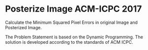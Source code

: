 # Posterize Image ACM-ICPC 2017
Calculate the Minimum Squared Pixel Errors in original Image and Posterized Image.

The Problem Statement is based on the Dynamic Programming.
The solution is developed according to the standards of ACM ICPC.
